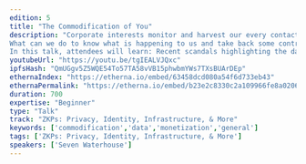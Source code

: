 ```yaml
---
edition: 5
title: "The Commodification of You"
description: "Corporate interests monitor and harvest our every contact and click, exploiting the fact that we rely on the internet for nearly every facet of our lives. They delve deep into our digital selves so that they can commodify our identities. For years, they’ve succeeded with only a whisper of pushback. 
What can we do to know what is happening to us and take back some control from our digital identities?
In this talk, attendees will learn: Recent scandals highlighting the danger of the current collect-predict-sell data monetization model; Where technology can and can’t help us as we navigate our digital lives; What we can do to educate ourselves and others to sway public opinion on privacy."
youtubeUrl: "https://youtu.be/tgIEALVJQxc"
ipfsHash: "QmUGgv5Z5WQE54To57TA58vVB15phwbmYWs7TXsBUArDEp"
ethernaIndex: "https://etherna.io/embed/63458dcd080a54f6d733eb43"
ethernaPermalink: "https://etherna.io/embed/b23e2c8330c2a109966fe8a02067490554fae09503520b08efaa6ec75f2e33db"
duration: 700
expertise: "Beginner"
type: "Talk"
track: "ZKPs: Privacy, Identity, Infrastructure, & More"
keywords: ['commodification','data','monetization','general']
tags: ['ZKPs: Privacy, Identity, Infrastructure, & More']
speakers: ['Seven Waterhouse']
---
```

